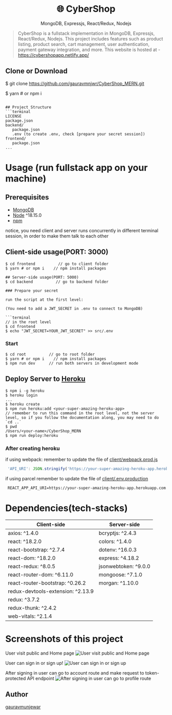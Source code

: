 <h1 align="center">
🌐 CyberShop 
</h1>
<p align="center">
MongoDB, Expressjs, React/Redux, Nodejs
</p>


> CyberShop is a fullstack implementation in MongoDB, Expressjs, React/Redux, Nodejs.
> This project includes features such as product listing, product search, cart management, user authentication, payment gateway integration, and more.
> This website is hosted at - https://cybershopapp.netlify.app/

## Clone or Download

$ git clone https://github.com/gauravmnjwr/CyberShop_MERN.git

$ yarn # or npm i
```

## Project Structure
```terminal
LICENSE
package.json
backend/
   package.json
   .env (to create .env, check [prepare your secret session])
frontend/
   package.json
...
```

# Usage (run fullstack app on your machine)

## Prerequisites
- [MongoDB](https://gist.github.com/nrollr/9f523ae17ecdbb50311980503409aeb3)
- [Node](https://nodejs.org/en/download/) ^18.15.0
- [npm](https://nodejs.org/en/download/package-manager/)

notice, you need client and server runs concurrently in different terminal session, in order to make them talk to each other

## Client-side usage(PORT: 3000)
```terminal
$ cd frontend          // go to client folder
$ yarn # or npm i    // npm install packages

## Server-side usage(PORT: 5000)
$ cd backend          // go to backend folder

### Prepare your secret

run the script at the first level:

(You need to add a JWT_SECRET in .env to connect to MongoDB)

```terminal
// in the root level
$ cd frontend
$ echo "JWT_SECRET=YOUR_JWT_SECRET" >> src/.env
```

### Start

```terminal
$ cd root          // go to root folder
$ yarn # or npm i    // npm install packages
$ npm run dev      // run both servers in development mode
```

## Deploy Server to [Heroku](https://dashboard.heroku.com/)
```terminal
$ npm i -g heroku
$ heroku login
...
$ heroku create
$ npm run heroku:add <your-super-amazing-heroku-app>
// remember to run this command in the root level, not the server level, so if you follow the documentation along, you may need to do `cd ..`
$ pwd
/Users/<your-name>/CyberShop_MERN
$ npm run deploy:heroku
```

### After creating heroku

if using webpack:
remember to update the file of [client/webpack.prod.js](https://github.com/amazingandyyy/mern/blob/master/client/webpack.prod.js)
```javascript
 'API_URI': JSON.stringify('https://your-super-amazing-heroku-app.herokuapp.com')
```
if using parcel
remember to update the file of [client/.env.production](https://github.com/amazingandyyy/mern/blob/master/client/.env.production.js)
```
 REACT_APP_API_URI=https://your-super-amazing-heroku-app.herokuapp.com
```
# Dependencies(tech-stacks)
Client-side | Server-side
--- | ---
axios: ^1.4.0| bcryptjs: ^2.4.3
react: ^18.2.0 | colors: ^1.4.0
react-bootstrap: ^2.7.4 | dotenv: ^16.0.3
react-dom: ^18.2.0 | express: ^4.18.2
react-redux: ^8.0.5 | jsonwebtoken: ^9.0.0
react-router-dom: ^6.11.0 | mongoose: ^7.1.0
react-router-bootstrap: ^0.26.2 | morgan: ^1.10.0
redux-devtools-extension: ^2.13.9 |
redux: ^3.7.2 | 
redux-thunk: ^2.4.2 |
web-vitals: ^2.1.4 |

# Screenshots of this project


User visit public and Home page
![User visit public and Home page](https://github.com/gauravmnjwr/CyberShop_MERN/assets/91672896/f035d3d5-f6eb-4a76-8ac8-f9ed70946e87)


User can sign in or sign up!
![User can sign in or sign up](https://github.com/gauravmnjwr/CyberShop_MERN/assets/91672896/7f9ee4e2-81fa-4560-9b8b-cd07b7d17e68)



After signing in user can go to account route and make request to token-protected API endpoint
![After signing in user can go to profile route](https://github.com/gauravmnjwr/CyberShop_MERN/assets/91672896/a00bc27f-0e99-4a4d-b576-2c1dde36fdd2)





## Author
[gauravmunjewar](https://www.linkedin.com/in/gaurav-munjewar)
